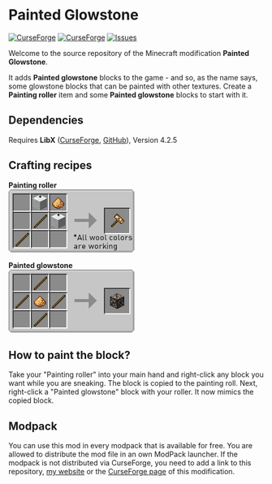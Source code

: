 # Painted Glowstone
[![CurseForge](https://cf.way2muchnoise.eu/full_702508_downloads.svg)](https://www.curseforge.com/minecraft/mc-mods/painted-glowstone) [![CurseForge](https://cf.way2muchnoise.eu/versions/For%20MC_702508_all.svg)](https://www.curseforge.com/minecraft/mc-mods/painted-glowstone) [![Issues](https://img.shields.io/github/issues/florian-berger/painted-glowstone)](https://github.com/florian-berger/painted-glowstone)


Welcome to the source repository of the Minecraft modification **Painted Glowstone**.

It adds **Painted glowstone** blocks to the game - and so, as the name says, some glowstone blocks that can be painted with other textures. Create a **Painting roller** item and some **Painted glowstone** blocks to start with it.

## Dependencies
Requires **LibX** ([CurseForge](https://www.curseforge.com/minecraft/mc-mods/libx), [GitHub](https://github.com/ModdingX/LibX)), Version 4.2.5

## Crafting recipes
**Painting roller**    
![Recipe: Painting roller](https://raw.githubusercontent.com/florian-berger/painted-glowstone/main/curseforge/Recipe_Painting-Roller.png)

**Painted glowstone**    
![Recipe: Painted glowstone](https://raw.githubusercontent.com/florian-berger/painted-glowstone/main/curseforge/Recipe_Painted-Glowstone.png)

## How to paint the block?
Take your "Painting roller" into your main hand and right-click any block you want while you are sneaking. The block is copied to the painting roll.
Next, right-click a "Painted glowstone" block with your roller. It now mimics the copied block.

## Modpack
You can use this mod in every modpack that is available for free. You are allowed to distribute the mod file in an own ModPack launcher.
If the modpack is not distributed via CurseForge, you need to add a link to this repository, [my website](https://berger-media.biz/downloads/11/minecraft/painted-glowstone) or the [CurseForge page](https://www.curseforge.com/minecraft/mc-mods/painted-glowstone) of this modification.
